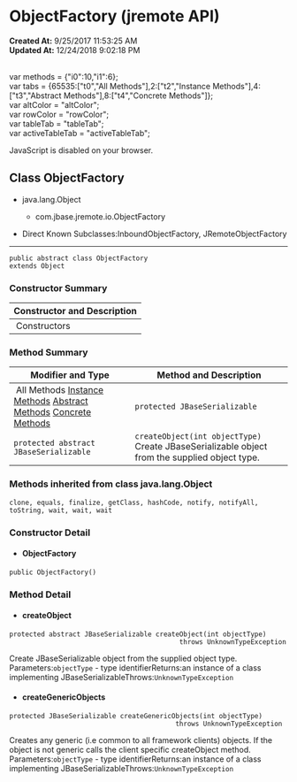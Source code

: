 # ObjectFactory (jremote   API)

**Created At:** 9/25/2017 11:53:25 AM  
**Updated At:** 12/24/2018 9:02:18 PM  

<!--<br>    try {<br>        if (location.href.indexOf('is-external=true') == -1) {<br>            parent.document.title="ObjectFactory (jremote   API)";<br>        }<br>    }<br>    catch(err) {<br>    }<br>//--><br>var methods = {"i0":10,"i1":6};<br>var tabs = {65535:["t0","All Methods"],2:["t2","Instance Methods"],4:["t3","Abstract Methods"],8:["t4","Concrete Methods"]};<br>var altColor = "altColor";<br>var rowColor = "rowColor";<br>var tableTab = "tableTab";<br>var activeTableTab = "activeTableTab";
JavaScript is disabled on your browser.



## Class ObjectFactory

- java.lang.Object
    - com.jbase.jremote.io.ObjectFactory


- Direct Known Subclasses:InboundObjectFactory, JRemoteObjectFactory
* * *


```
public abstract class ObjectFactory
extends Object
```

### Constructor Summary


| Constructor and Description<br> |
| --- |
 Constructors  | `ObjectFactory()` <br> |






### Method Summary


| Modifier and Type<br> | Method and Description<br> |
| --- | --- |
 All Methods [Instance Methods](javascript%3Ashow%282%29;) [Abstract Methods](javascript%3Ashow%284%29;) [Concrete Methods](javascript%3Ashow%288%29;)  | `protected JBaseSerializable`<br> | `createGenericObjects(int objectType)`<br>Creates any generic (i.e common to all framework clients) objects.<br> |
| `protected abstract JBaseSerializable`<br> | `createObject(int objectType)`<br>Create JBaseSerializable object from the supplied object type.<br> |




### Methods inherited from class java.lang.Object
`clone, equals, finalize, getClass, hashCode, notify, notifyAll, toString, wait, wait, wait`

### Constructor Detail

- #### ObjectFactory

```
public ObjectFactory()
```






### Method Detail

- #### createObject

```
protected abstract JBaseSerializable createObject(int objectType)
                                           throws UnknownTypeException
```

Create JBaseSerializable object from the supplied object type.
Parameters:`objectType` - type identifierReturns:an instance of a class implementing JBaseSerializableThrows:`UnknownTypeException`





- #### createGenericObjects


```
protected JBaseSerializable createGenericObjects(int objectType)
                                          throws UnknownTypeException
```

Creates any generic (i.e common to all framework clients) objects. If the object is not generic calls the client specific createObject method.
Parameters:`objectType` - type identifierReturns:an instance of a class implementing JBaseSerializableThrows:`UnknownTypeException`


